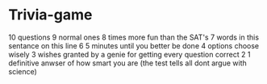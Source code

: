 # Trivia-game
10 questions
9 normal ones
8 times more fun than the SAT's
7 words in this sentance on this line
6 
5 minutes until you better be done
4 options choose wisely
3 wishes granted by a genie for getting every question correct
2
1 definitive anwser of how smart you are (the test tells all dont argue with science)